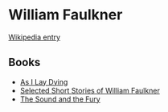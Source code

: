 # William Faulkner

[Wikipedia entry](https://en.wikipedia.org/wiki/William_Faulkner)

## Books

- [As I Lay Dying](As_I_Lay_Dying.md)
- [Selected Short Stories of William Faulkner](Selected_Short_Stories_of_William_Faulkner.md)
- [The Sound and the Fury](The_Sound_and_the_Fury.md)
